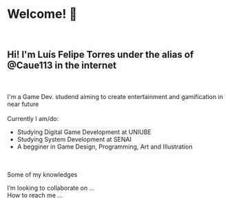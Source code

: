 <h1> Welcome! 👋 </h1>
 <br>
 <h2> Hi! I'm Luís Felipe Torres under the alias of @Caue113 in the internet </h2>
 <br>
 <br> I'm a Game Dev. studend aiming to create entertainment and gamification in near future
 <br> 
 <br> Currently I am/do:
 <br>
 <ul>
  <li> Studying Digital Game Development at UNIUBE </li>
  <li> Studying System Development at SENAI </li>
  <li> A begginer in Game Design, Programming, Art and Illustration </li>
 </ul>
 <br>
 <br> Some of my knowledges
 
 
 
 I’m looking to collaborate on ...
 <br>How to reach me ...

<!---
Caue113/Caue113 is a ✨ special ✨ repository because its `README.md` (this file) appears on your GitHub profile.
You can click the Preview link to take a look at your changes.
--->
